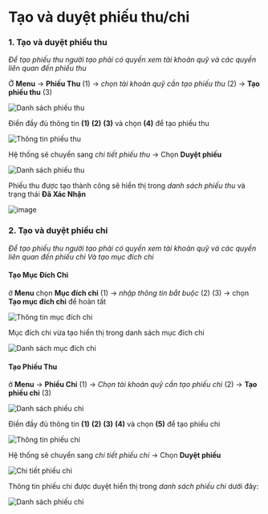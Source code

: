 
# Tạo và duyệt phiếu thu/chi

### 1. Tạo và duyệt phiếu thu
  *Để tạo phiếu thu người tạo phải có quyền xem tài khoản quỹ và các quyền liên quan đến phiếu thu*

 Ở **Menu** -> **Phiếu Thu** (1) -> *chọn tài khoản quỹ cần tạo phiếu thu* (2) -> **Tạo phiếu thu** (3)

![Danh sách phiếu thu](https://user-images.githubusercontent.com/109578103/189828285-37874f85-de56-429f-9307-97a4921f0f00.png)

Điền đầy đủ thông tin **(1)** **(2)** **(3)** và chọn **(4)** để tạo phiếu thu

![Thông tin phiếu thu](https://user-images.githubusercontent.com/109578103/190343178-6355fdf9-6391-43e5-9d4a-5cef325af5c8.png)

Hệ thống sẽ chuyển sang *chi tiết phiếu thu* -> Chọn **Duyệt phiếu**

![Danh sách phiếu thu](https://user-images.githubusercontent.com/109578103/190344842-78e81da9-51b6-4e1b-a694-31c36f4c7c69.png)

Phiếu thu được tạo thành công sẽ hiển thị trong *danh sách phiếu thu* và trạng thái **Đã Xác Nhận**

![image](https://user-images.githubusercontent.com/109578103/190345217-eca39c9e-b033-4ace-972d-8935c73fb744.png)

### 2. Tạo và duyệt phiếu chi
  *Để tạo phiếu thu người tạo phải có quyền xem tài khoản quỹ và các quyền liên quan đến phiếu chi*
  *Và tạo mục đích chi*
 #### Tạo Mục Đích Chi
ở **Menu** chọn **Mục đích chi** (1) -> *nhập thông tin bắt buộc* (2) (3) -> chọn  **Tạo mục đích chi** để hoàn tất
 
 ![Thông tin mục đích chi](https://user-images.githubusercontent.com/109578103/191409676-c5697264-8709-47fe-9e74-8a19e9415db8.png)

Mục đích chi vừa tạo hiển thị trong danh sách mục đích chi

![Danh sách mục đích chi](https://user-images.githubusercontent.com/109578103/191411959-06bfabbe-4b35-4baa-a4a6-c9dada1eb2b2.png)


 #### Tạo Phiếu Thu
 ở **Menu** -> **Phiếu Chi** (1) -> *Chọn tài khoản quỹ cần tạo phiếu chi* (2) -> **Tạo phiếu chi** (3)
 
![Danh sách phiếu chi](https://user-images.githubusercontent.com/109578103/191408922-1bb3d40c-4bca-4976-97af-44bfab745648.png)

Điền đầy đủ thông tin **(1)** **(2)** **(3)** **(4)** và chọn **(5)** để tạo phiếu chi

![Thông tin phiếu chi](https://user-images.githubusercontent.com/109578103/191414528-622c69a7-6517-4fa5-ac48-0ce56d1cf3c1.png)

Hệ thống sẽ chuyển sang *chi tiết phiếu chi* -> Chọn **Duyệt phiếu**

![Chi tiết phiếu chi](https://user-images.githubusercontent.com/109578103/191416207-213be982-e0b0-4c62-956d-a01596b641dd.png)

Thông tin phiếu chi được duyệt hiển thị trong *danh sách phiếu chi* dưới đây:

![Danh sách phiếu chi](https://user-images.githubusercontent.com/109578103/191415757-1115c85f-c94f-4527-b5cf-cb7e0d5993b1.png)

